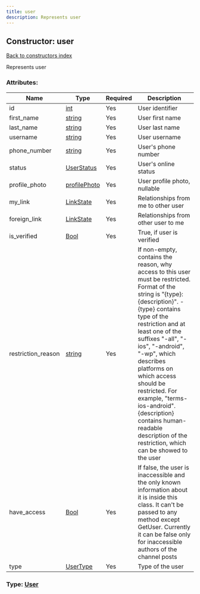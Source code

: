 ```yaml
---
title: user
description: Represents user
---
```

## Constructor: user  
[Back to constructors index](index.md)



Represents user

### Attributes:

| Name     |    Type       | Required | Description |
|----------|---------------|----------|-------------|
|id|[int](../types/int.md) | Yes|User identifier|
|first\_name|[string](../types/string.md) | Yes|User first name|
|last\_name|[string](../types/string.md) | Yes|User last name|
|username|[string](../types/string.md) | Yes|User username|
|phone\_number|[string](../types/string.md) | Yes|User's phone number|
|status|[UserStatus](../types/UserStatus.md) | Yes|User's online status|
|profile\_photo|[profilePhoto](../types/profilePhoto.md) | Yes|User profile photo, nullable|
|my\_link|[LinkState](../types/LinkState.md) | Yes|Relationships from me to other user|
|foreign\_link|[LinkState](../types/LinkState.md) | Yes|Relationships from other user to me|
|is\_verified|[Bool](../types/Bool.md) | Yes|True, if user is verified|
|restriction\_reason|[string](../types/string.md) | Yes|If non-empty, contains the reason, why access to this user must be restricted. Format of the string is "{type}: {description}". -{type} contains type of the restriction and at least one of the suffixes "-all", "-ios", "-android", "-wp", which describes platforms on which access should be restricted. For example, "terms-ios-android". {description} contains human-readable description of the restriction, which can be showed to the user|
|have\_access|[Bool](../types/Bool.md) | Yes|If false, the user is inaccessible and the only known information about it is inside this class. It can't be passed to any method except GetUser. Currently it can be false only for inaccessible authors of the channel posts|
|type|[UserType](../types/UserType.md) | Yes|Type of the user|



### Type: [User](../types/User.md)


